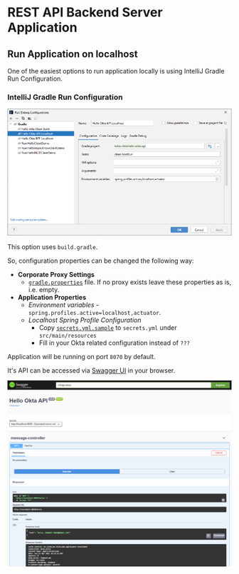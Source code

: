 # REST API Backend Server Application

## Run Application on localhost

One of the easiest options to run application locally is using IntelliJ Gradle Run Configuration.

### IntelliJ Gradle Run Configuration

![IntelliJ Gradle Run Configuration](images/01-Gradle-Run-Configuration.PNG)

This option uses `build.gradle`.

So, configuration properties can be changed the following way:
- **Corporate Proxy Settings** 
    - [`gradle.properties`](../gradle.properties) file. If no proxy exists leave these properties as is, i.e. empty.
- **Application Properties**
    - _Environment variables_ - `spring.profiles.active=localhost,actuator`.
    - _Localhost Spring Profile Configuration_
      - Copy [`secrets.yml.sample`](src/main/resources/secrets.yml.sample) to `secrets.yml` under `src/main/resources`
      - Fill in your Okta related configuration instead of `???`

Application will be running on port `8070` by default.
 
It's API can be accessed via [Swagger UI](http://localhost:8070/swagger-ui.html) in your browser.

![Swagger UI](images/02-OpenApi-UI.PNG)
